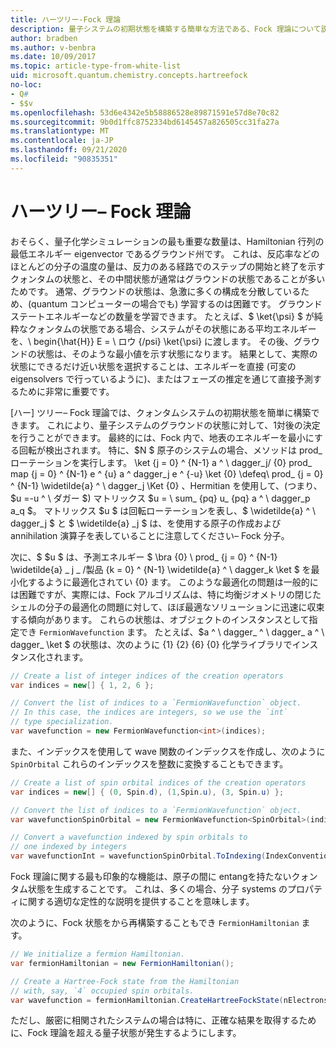 ```yaml
---
title: ハーツリー-Fock 理論
description: 量子システムの初期状態を構築する簡単な方法である、Fock 理論について説明します。
author: bradben
ms.author: v-benbra
ms.date: 10/09/2017
ms.topic: article-type-from-white-list
uid: microsoft.quantum.chemistry.concepts.hartreefock
no-loc:
- Q#
- $$v
ms.openlocfilehash: 53d6e4342e5b58886528e89871591e57d8e70c82
ms.sourcegitcommit: 9b0d1ffc8752334bd6145457a826505cc31fa27a
ms.translationtype: MT
ms.contentlocale: ja-JP
ms.lasthandoff: 09/21/2020
ms.locfileid: "90835351"
---
```

# <a name="hartreefock-theory"></a>ハーツリー– Fock 理論

おそらく、量子化学シミュレーションの最も重要な数量は、Hamiltonian 行列の最低エネルギー eigenvector であるグラウンド州です。
これは、反応率などのほとんどの分子の温度の量は、反力のある経路でのステップの開始と終了を示すクォンタムの状態と、その中間状態が通常はグラウンドの状態であることが多いためです。
通常、グラウンドの状態は、急激に多くの構成を分散しているため、(quantum コンピューターの場合でも) 学習するのは困難です。
グラウンドステートエネルギーなどの数量を学習できます。
たとえば、$ \ket{\psi} $ が純粋なクォンタムの状態である場合、システムがその状態にある平均エネルギーを、\ begin{\hat{H}} E = \ ロウ {/psi} \ket{\psi} に渡します。
その後、グラウンドの状態は、そのような最小値を示す状態になります。 結果として、実際の状態にできるだけ近い状態を選択することは、エネルギーを直接 (可変の eigensolvers で行っているように)、またはフェーズの推定を通じて直接予測するために非常に重要です。

[ハー] ツリー– Fock 理論では、クォンタムシステムの初期状態を簡単に構築できます。 これにより、量子システムのグラウンドの状態に対して、1対後の決定を行うことができます。 最終的には、Fock 内で、地表のエネルギーを最小にする回転が検出されます。 特に、$N $ 原子のシステムの場合、メソッドは prod_ ローテーションを実行します。 \ket {j = 0} ^ {N-1} a ^ \ dagger_j/ {0} prod_ map {j = 0} ^ {N-1} e ^ {u} a ^ dagger_j e ^ {-u} \ket {0} \defeq\ prod_ {j = 0} ^ {N-1} \widetilde{a} ^ \ dagger_j \Ket {0} 、Hermitian を使用して、(つまり、$u =-u ^ \ ダガー $) マトリックス $u = \ sum_ {pq} u_ {pq} a ^ \ dagger_p a_q $。 マトリックス $u $ は回転ローテーションを表し、$ \widetilde{a} ^ \ dagger_j $ と $ \widetilde{a} _j $ は、を使用する原子の作成および annihilation 演算子を表していることに注意してください– Fock 分子。


次に、$ $u $ は、予測エネルギー $ \bra {0} \ prod_ {j = 0} ^ {N-1} \widetilde{a} \_ j \_ /製品 {k = 0} ^ {N-1} \widetilde{a} ^ \ dagger_k \ket $ を最小化するように最適化されてい {0} ます。 このような最適化の問題は一般的には困難ですが、実際には、Fock アルゴリズムは、特に均衡ジオメトリの閉じたシェルの分子の最適化の問題に対して、ほぼ最適なソリューションに迅速に収束する傾向があります。 これらの状態は、オブジェクトのインスタンスとして指定でき `FermionWavefunction` ます。 たとえば、$a ^ \ dagger_ ^ \ dagger_ a ^ \ dagger_ \ket $ の状態は、次のように {1} {2} {6} {0} 化学ライブラリでインスタンス化されます。
```csharp
// Create a list of integer indices of the creation operators
var indices = new[] { 1, 2, 6 };

// Convert the list of indices to a `FermionWavefunction` object.
// In this case, the indices are integers, so we use the `int`
// type specialization.
var wavefunction = new FermionWavefunction<int>(indices);
```
また、インデックスを使用して wave 関数のインデックスを作成し、次のように `SpinOrbital` これらのインデックスを整数に変換することもできます。
```csharp
// Create a list of spin orbital indices of the creation operators
var indices = new[] { (0, Spin.d), (1,Spin.u), (3, Spin.u) };

// Convert the list of indices to a `FermionWavefunction` object.
var wavefunctionSpinOrbital = new FermionWavefunction<SpinOrbital>(indices.ToSpinOrbitals());

// Convert a wavefunction indexed by spin orbitals to
// one indexed by integers
var wavefunctionInt = wavefunctionSpinOrbital.ToIndexing(IndexConvention.UpDown);
```

Fock 理論に関する最も印象的な機能は、原子の間に entangを持たないクォンタム状態を生成することです。
これは、多くの場合、分子 systems のプロパティに関する適切な定性的な説明を提供することを意味します。 

次のように、Fock 状態をから再構築することもでき `FermionHamiltonian`  ます。
```csharp
// We initialize a fermion Hamiltonian.
var fermionHamiltonian = new FermionHamiltonian();

// Create a Hartree-Fock state from the Hamiltonian 
// with, say, `4` occupied spin orbitals.
var wavefunction = fermionHamiltonian.CreateHartreeFockState(nElectrons: 4);
```

ただし、厳密に相関されたシステムの場合は特に、正確な結果を取得するために、Fock 理論を超える量子状態が発生するようにします。
